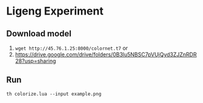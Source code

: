 # Ligeng Experiment

## Download model

1. `wget http://45.76.1.25:8000/colornet.t7` or
2. https://drive.google.com/drive/folders/0B3lu5NBSC7pVUjQyd3ZJZnRDR28?usp=sharing

## Run

`th colorize.lua --input example.png`
